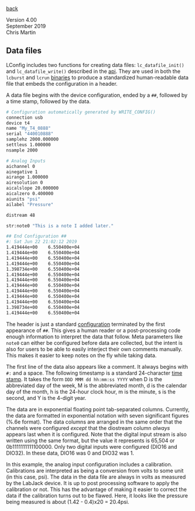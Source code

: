 [back](documentation.md)

Version 4.00<br>
September 2019<br>
Chris Martin<br>

## Data files

LConfig includes two functions for creating data files: `lc_datafile_init()` and `lc_datafile_write()` described in the [api](api.md).  They are used in both the `lcburst` and `lcrun` [binaries](bin.md) to produce a standardized human-readable data file that embeds the configuration in a header.

A data file begins with the device configuration, ended by a `##`, followed by a time stamp, followed by the data.

```bash
# Configuration automatically generated by WRITE_CONFIG()
connection usb
device t4
name "My_T4_0888"
serial "440010888"
samplehz 2000.000000
settleus 1.000000
nsample 2000

# Analog Inputs
aichannel 0
ainegative 1
airange 1.000000
airesolution 0
aicalslope 20.000000
aicalzero 0.400000
aiunits "psi"
ailabel "Pressure"

distream 48

str:note0 "This is a note I added later."

## End Configuration ##
#: Sat Jun 22 21:02:12 2019
1.419444e+00	6.550400e+04
1.419444e+00	6.550400e+04
1.419444e+00	6.550400e+04
1.419444e+00	6.550400e+04
1.398734e+00	6.550400e+04
1.419444e+00	6.550400e+04
1.419444e+00	6.550400e+04
1.419444e+00	6.550400e+04
1.419444e+00	6.550400e+04
1.419444e+00	6.550400e+04
1.419444e+00	6.550400e+04
1.398734e+00	6.550400e+04
1.419444e+00	6.550400e+04
```

The header is just a standard [configuration](config.md) terminated by the first appearance of `##`.  This gives a human reader or a post-processing code enough information to interpret the data that follow.  Meta parameters like `note0` can either be configured before data are collected, but the intent is also for users to be able to easily interject their own comments manually.  This makes it easier to keep notes on the fly while taking data.

The first line of the data also appears like a comment.  It always begins with `#:` and a space.  The following timestamp is a standard 24-character [time stamp](https://www.gnu.org/software/libc/manual/html_node/Formatting-Calendar-Time.html#Formatting-Calendar-Time).  It takes the form `DDD MMM dd hh:mm:ss YYYY` when D is the abbreviated day of the week, M is the abbreviated month, d is the calendar day of the month, h is the 24-hour clock hour, m is the minute, s is the second, and Y is the 4-digit year.

The data are in exponential floating point tab-separated columns.  Currently, the data are formatted in exponential notation with seven significant figures (%.6e format).  The data columns are arranged in the same order that the channels were configured *except* that the diostream column *always* appears last when it is configured.  Note that the digital input stream is also written using the same format, but the value it represents is 65,504 or 0b1111111111100000.  Only two digital inputs were configured (DIO16 and DIO32).  In these data, DIO16 was 0 and DIO32 was 1.

In this example, the analog input configuration includes a calibration.  Calibrations are interpreted as being a conversion from volts to some unit (in this case, psi).  The data in the data file are always in volts as measured by the LabJack device.  It is up to post processing software to apply the calibration or not.  This has the advantage of making it easier to correct the data if the calibration turns out to be flawed.  Here, it looks like the pressure being measured is about (1.42 - 0.4)x20 = 20.4psi.


